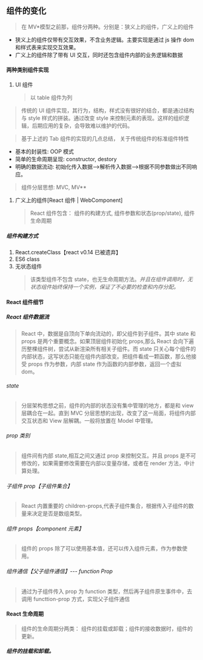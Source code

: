 ## 组件的变化

> 在 MV\*模型之前那，组件分两种。分别是：狭义上的组件，广义上的组件

-   狭义上的组件仅带有交互效果，不含业务逻辑。主要实现是通过 js 操作 dom 和样式表来实现交互效果。
-   广义上的组件除了带有 UI 交互，同时还包含组件内部的业务逻辑和数据

#### 两种类别组件实现

1. UI 组件
    > 以 table 组件为列

> 传统的 UI 组件实现，其行为，结构，样式没有很好的结合，都是通过结构与 style 样式的拼装。通过改变 style 来控制元素的表现。这样的组织逻辑，后期应用的复杂，会导致难以维护的代码。

> 基于上述的 Tab 组件的实现的几点总结， 关于传统组件的标准组件特性

-   基本的封装性: OOP 模式
-   简单的生命周期呈现: constructor, destory
-   明确的数据流动: 初始化传入数据-->解析传入数据-->根据不同参数做出不同响应。

> 组件分层思想: MVC, MV\*\*

1. 广义上的组件[React 组件 | WebComponent]
    > React 组件包含： 组件的构建方式, 组件参数和状态(prop/state), 组件生命周期

##### 组件构建方式

1. React.createClass【react v0.14 已被遗弃】
2. ES6 class
3. 无状态组件
    > 该类型组件不包含 state，也无生命周期方法。_并且在组件调用时，无状态组件始终保持一个实例，保证了不必要的检查和内存分配。_

#### React 组件细节

##### React 组件数据流

> React 中，数据是自顶向下单向流动的，即父组件到子组件。其中 state 和 props 是两个重要概念。如果顶层组件初始化 props,那么 React 会向下遍历整棵组件树，尝试从新渲染所有相关子组件。而 state 只关心每个组件的内部状态，这写状态只能在组件内部改变。把组件看成一颗函数，那么他接受 props 作为参数，内部 state 作为函数的内部参数，返回一个虚拟 dom。

###### state

> 分层架构思想之前，组件的内部的状态没有集中管理的地方，都是和 view 层耦合在一起。直到 MVC 分层思想的出现，改变了这一局面，将组件内部交互状态和 View 层解耦。一般将放置在 Model 中管理。

###### prop 类别

> 组件间有内部 state,相互之间又通过 prop 来控制交互。并且 props 是不可修改的，如果需要修改需要在内部以变量存储，或者在 render 方法，中计算处理。

###### 子组件 prop【子组件集合】

> React 内置重要的 children-props,代表子组件集合，根据传入子组件的数量来决定是否是数组类型。

###### 组件 props【component 元素】

> 组件的 props 除了可以使用基本值，还可以传入组件元素，作为参数使用。

###### 组件通信【父子组件通信】--- function Prop

> 通过为子组件传入 prop 为 function 类型，然后再子组件原生事件中，去调用 functtion-prop 方式，实现父子组件通信

#### React 生命周期

> 组件的生命周期分两类： 组件的挂载或卸载；组件的接收数据时，组件的更新。

##### 组件的挂载和卸载。
